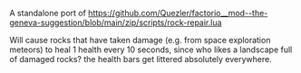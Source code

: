A standalone port of https://github.com/Quezler/factorio__mod--the-geneva-suggestion/blob/main/zip/scripts/rock-repair.lua

Will cause rocks that have taken damage (e.g. from space exploration meteors) to heal 1 health every 10 seconds,
since who likes a landscape full of damaged rocks? the health bars get littered absolutely everywhere.
